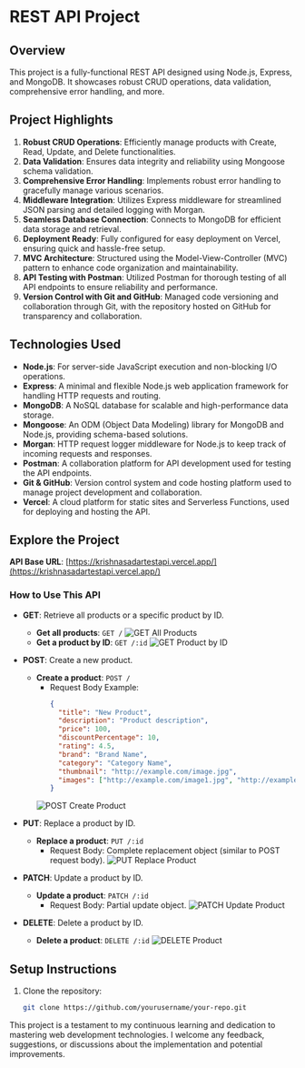 # REST API Project

## Overview

This project is a fully-functional REST API designed using Node.js, Express, and MongoDB. It showcases robust CRUD operations, data validation, comprehensive error handling, and more.

## Project Highlights

1. **Robust CRUD Operations**: Efficiently manage products with Create, Read, Update, and Delete functionalities.
2. **Data Validation**: Ensures data integrity and reliability using Mongoose schema validation.
3. **Comprehensive Error Handling**: Implements robust error handling to gracefully manage various scenarios.
4. **Middleware Integration**: Utilizes Express middleware for streamlined JSON parsing and detailed logging with Morgan.
5. **Seamless Database Connection**: Connects to MongoDB for efficient data storage and retrieval.
6. **Deployment Ready**: Fully configured for easy deployment on Vercel, ensuring quick and hassle-free setup.
7. **MVC Architecture**: Structured using the Model-View-Controller (MVC) pattern to enhance code organization and maintainability.
8. **API Testing with Postman**: Utilized Postman for thorough testing of all API endpoints to ensure reliability and performance.
9. **Version Control with Git and GitHub**: Managed code versioning and collaboration through Git, with the repository hosted on GitHub for transparency and collaboration.

## Technologies Used

- **Node.js**: For server-side JavaScript execution and non-blocking I/O operations.
- **Express**: A minimal and flexible Node.js web application framework for handling HTTP requests and routing.
- **MongoDB**: A NoSQL database for scalable and high-performance data storage.
- **Mongoose**: An ODM (Object Data Modeling) library for MongoDB and Node.js, providing schema-based solutions.
- **Morgan**: HTTP request logger middleware for Node.js to keep track of incoming requests and responses.
- **Postman**: A collaboration platform for API development used for testing the API endpoints.
- **Git & GitHub**: Version control system and code hosting platform used to manage project development and collaboration.
- **Vercel**: A cloud platform for static sites and Serverless Functions, used for deploying and hosting the API.

## Explore the Project

**API Base URL**: [https://krishnasadartestapi.vercel.app/](https://krishnasadartestapi.vercel.app/)



### How to Use This API

- **GET**: Retrieve all products or a specific product by ID.
  - **Get all products**: `GET /`
    ![GET All Products](https://firebasestorage.googleapis.com/v0/b/firebasstut-ffdb5.appspot.com/o/Screenshot%202024-06-29%20090444.png?alt=media&token=834c089b-1634-4fb3-86d6-6e20e4aad524)
  - **Get a product by ID**: `GET /:id`
    ![GET Product by ID](https://firebasestorage.googleapis.com/v0/b/firebasstut-ffdb5.appspot.com/o/Screenshot%202024-06-29%20090444.png?alt=media&token=834c089b-1634-4fb3-86d6-6e20e4aad524)

- **POST**: Create a new product.
  - **Create a product**: `POST /`
    - Request Body Example:
      ```json
      {
        "title": "New Product",
        "description": "Product description",
        "price": 100,
        "discountPercentage": 10,
        "rating": 4.5,
        "brand": "Brand Name",
        "category": "Category Name",
        "thumbnail": "http://example.com/image.jpg",
        "images": ["http://example.com/image1.jpg", "http://example.com/image2.jpg"]
      }
      ```
    ![POST Create Product](https://firebasestorage.googleapis.com/v0/b/firebasstut-ffdb5.appspot.com/o/Screenshot%202024-06-29%20090407.png?alt=media&token=7f3f8898-fa95-4a93-b5da-ab11a77978b6)

- **PUT**: Replace a product by ID.
  - **Replace a product**: `PUT /:id`
    - Request Body: Complete replacement object (similar to POST request body).
    ![PUT Replace Product](https://firebasestorage.googleapis.com/v0/b/firebasstut-ffdb5.appspot.com/o/Screenshot%202024-06-29%20090535.png?alt=media&token=2267566d-0d13-47d3-92d8-3667be3b241a)

- **PATCH**: Update a product by ID.
  - **Update a product**: `PATCH /:id`
    - Request Body: Partial update object.
    ![PATCH Update Product](https://firebasestorage.googleapis.com/v0/b/firebasstut-ffdb5.appspot.com/o/Screenshot%202024-06-29%20090618.png?alt=media&token=7d491800-7e67-4a9f-8367-bb93a8b71b09)

- **DELETE**: Delete a product by ID.
  - **Delete a product**: `DELETE /:id`
    ![DELETE Product](https://firebasestorage.googleapis.com/v0/b/firebasstut-ffdb5.appspot.com/o/Screenshot%202024-06-29%20090703.png?alt=media&token=102adc9b-069e-4985-a51a-508dbcfaab47)

## Setup Instructions

1. Clone the repository:
   ```bash
   git clone https://github.com/yourusername/your-repo.git
   
This project is a testament to my continuous learning and dedication to mastering web development technologies. I welcome any feedback, suggestions, or discussions about the implementation and potential improvements.
